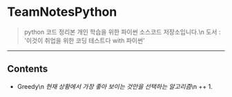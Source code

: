 # TeamNotesPython

> python 코드 정리본
개인 학습을 위한 파이썬 소스코드 저장소입니다.\n
도서 : '이것이 취업을 위한 코딩 테스트다 with 파이썬'
---
## Contents

+ Greedy\n
*현재 상황에서 가장 좋아 보이는 것만을 선택하는 알고리즘*\n
++ 1.
